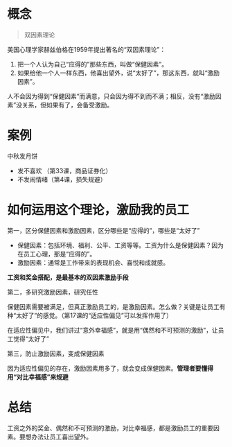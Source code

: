 # 概念

> 双因素理论

美国心理学家赫兹伯格在1959年提出著名的“双因素理论”：
1. 把一个人认为自己“应得的”那些东西，叫做“保健因素”。
2. 如果给他一个人一样东西，他喜出望外，说“太好了”，那这东西，就叫“激励因素”。

人不会因为得到“保健因素”而满意，只会因为得不到而不满；相反，没有“激励因素”没关系，但如果有了，会备受激励。

# 案例

中秋发月饼

* 发不喜欢 （第33课，商品证券化）
* 不发闹情绪（第4课，损失规避）

# 如何运用这个理论，激励我的员工

第一，区分保健因素和激励因素，区分哪些是“应得的”，哪些是“太好了”

*  保健因素：包括环境、福利、公平、工资等等。工资为什么是保健因素？因为在员工心理，那是“应得的”。
*  激励因素：通常是工作带来的表现机会、喜悦和成就感。

**工资和奖金搭配，是最基本的双因素激励手段**

第二，多研究激励因素，研究任性

保健因素需要被满足，但真正激励员工的，是激励因素。怎么做？关键是让员工有种“太好了”的感觉。（第17课的“适应性偏见”可以发挥作用了）

在适应性偏见中，我们讲过“意外幸福感”，就是用“偶然和不可预测的激励”，让员工觉得“太好了”

第三，防止激励因素，变成保健因素

因为适应性偏见的存在，激励因素用多了，就会变成保健因素。**管理者要懂得用“对比幸福感”来规避**

# 总结

工资之外的奖金、偶然和不可预测的激励，对比幸福感，都是激励员工的重要因素。要想办法让员工喜出望外。


